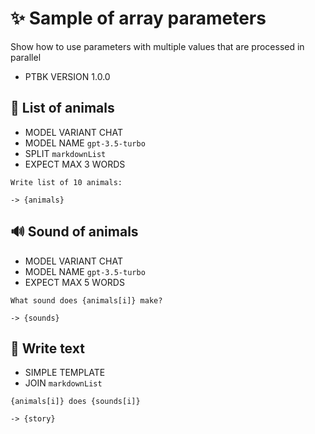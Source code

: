 # ✨ Sample of array parameters

Show how to use parameters with multiple values that are processed in parallel

-   PTBK VERSION 1.0.0

## 🐄 List of animals

-   MODEL VARIANT CHAT
-   MODEL NAME `gpt-3.5-turbo`
-   SPLIT `markdownList`
-   EXPECT MAX 3 WORDS <!-- <- Note: Expectations are performed to each item it a splitted array -->

```text
Write list of 10 animals:
```

`-> {animals}`

## 🔊 Sound of animals

-   MODEL VARIANT CHAT
-   MODEL NAME `gpt-3.5-turbo`
-   EXPECT MAX 5 WORDS

```text
What sound does {animals[i]} make?
```

`-> {sounds}`

## 📄 Write text

-   SIMPLE TEMPLATE
-   JOIN `markdownList`

```text
{animals[i]} does {sounds[i]}
```

`-> {story}`

<!--
TODO: [🧠] Figure out less simmilar word for "single", "simple" and "sample"
-->

